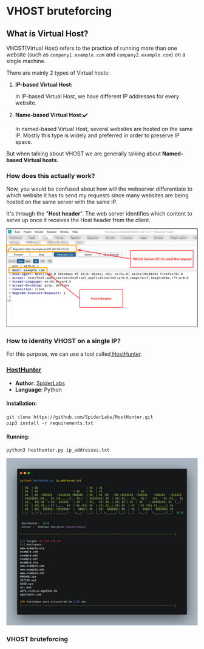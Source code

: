 # VHOST bruteforcing

## What is Virtual Host?

VHOST(Virtual Host) refers to the practice of running more than one website (such as `company1.example.com` and `company2.example.com`) on a single machine.&#x20;

There are mainly 2 types of Virtual hosts:

1.  **IP-based Virtual Host:**

    In IP-based Virtual Host, we have different IP addresses for every website.
2.  **Name-based Virtual Host:**✔️

    In named-based Virtual Host, several websites are hosted on the same IP. Mostly this type is widely and preferred in order to preserve IP space.

But when talking about VHOST we are generally talking about **Named-based Virtual hosts.**

### How does this actually work?

Now, you would be confused about how will the webserver differentiate to which website it has to send my requests since many websites are being hosted on the same server with the same IP.

It's through the "**Host header**". The web server identifies which content to serve up once it receives the Host header from the client.



![](<../.gitbook/assets/Vhost bruteforcing.png>)

### How to identity VHOST on a single IP?

For this purpose, we can use a tool called[ HostHunter](https://github.com/SpiderLabs/HostHunter).

### [HostHunter](https://github.com/SpiderLabs/HostHunter)

* **Author**: [SpiderLabs](https://github.com/SpiderLabs)
* **Language**: Python

#### Installation:

```
git clone https://github.com/SpiderLabs/HostHunter.git
pip3 install -r requirements.txt
```

#### Running:

```
python3 hosthunter.py ip_addresses.txt
```

![A total of 336 websites are hosted on the same IP](../.gitbook/assets/hosthunter.png)

###

### VHOST bruteforcing
